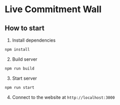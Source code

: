 # Live Commitment Wall

## How to start

1. Install dependencies

```sh
npm install
```

2. Build server

```sh
npm run build
```

3. Start server

```sh
npm run start
```

4. Connect to the website at `http://localhost:3000`
